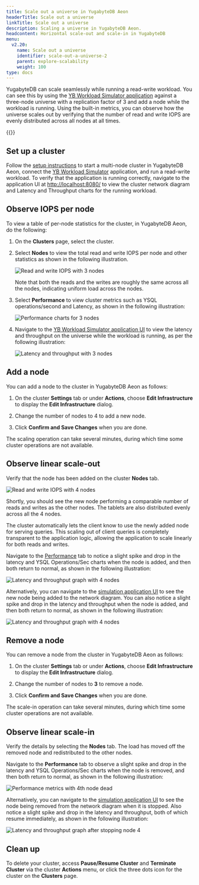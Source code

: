 ```yaml
---
title: Scale out a universe in YugabyteDB Aeon
headerTitle: Scale out a universe
linkTitle: Scale out a universe
description: Scaling a universe in YugabyteDB Aeon.
headcontent: Horizontal scale-out and scale-in in YugabyteDB
menu:
  v2.20:
    name: Scale out a universe
    identifier: scale-out-a-universe-2
    parent: explore-scalability
    weight: 100
type: docs
---
```


YugabyteDB can scale seamlessly while running a read-write workload. You can see this by using the [YB Workload Simulator application](https://github.com/YugabyteDB-Samples/yb-workload-simulator) against a three-node universe with a replication factor of 3 and add a node while the workload is running. Using the built-in metrics, you can observe how the universe scales out by verifying that the number of read and write IOPS are evenly distributed across all nodes at all times.

{{<product-tabs>}}

## Set up a cluster

Follow the [setup instructions](../../#set-up-yugabytedb-universe) to start a multi-node cluster in YugabyteDB Aeon, connect the [YB Workload Simulator](../../#set-up-yb-workload-simulator) application, and run a read-write workload. To verify that the application is running correctly, navigate to the application UI at <http://localhost:8080/> to view the cluster network diagram and Latency and Throughput charts for the running workload.

## Observe IOPS per node

To view a table of per-node statistics for the cluster, in YugabyteDB Aeon, do the following:

1. On the **Clusters** page, select the cluster.

1. Select **Nodes** to view the total read and write IOPS per node and other statistics as shown in the following illustration.

    ![Read and write IOPS with 3 nodes](/images/ce/transactions_cloud_observe1.png)

    Note that both the reads and the writes are roughly the same across all the nodes, indicating uniform load across the nodes.

1. Select **Performance** to view cluster metrics such as YSQL operations/second and Latency, as shown in the following illustration:

    ![Performance charts for 3 nodes](/images/ce/transactions_cloud_chart.png)

1. Navigate to the [YB Workload Simulator application UI](http://127.0.0.1:8080/) to view the latency and throughput on the universe while the workload is running, as per the following illustration:

    ![Latency and throughput with 3 nodes](/images/ce/simulation-graph-cloud.png)

## Add a node

You can add a node to the cluster in YugabyteDB Aeon as follows:

1. On the cluster **Settings** tab or under **Actions**, choose **Edit Infrastructure** to display the **Edit Infrastructure** dialog.

1. Change the number of nodes to 4 to add a new node.

1. Click **Confirm and Save Changes** when you are done.

The scaling operation can take several minutes, during which time some cluster operations are not available.

## Observe linear scale-out

Verify that the node has been added on the cluster **Nodes** tab.

![Read and write IOPS with 4 nodes](/images/ce/add-node-cloud.png)

Shortly, you should see the new node performing a comparable number of reads and writes as the other nodes. The tablets are also distributed evenly across all the 4 nodes.

The cluster automatically lets the client know to use the newly added node for serving queries. This scaling out of client queries is completely transparent to the application logic, allowing the application to scale linearly for both reads and writes.

Navigate to the [Performance](/preview/yugabyte-cloud/cloud-monitor/overview/) tab to notice a slight spike and drop in the latency and YSQL Operations/Sec charts when the node is added, and then both return to normal, as shown in the following illustration:

![Latency and throughput graph with 4 nodes](/images/ce/add-node-cloud-chart.png)

Alternatively, you can navigate to the [simulation application UI](http://127.0.0.1:8080/) to see the new node being added to the network diagram. You can also notice a slight spike and drop in the latency and throughput when the node is added, and then both return to normal, as shown in the following illustration:

![Latency and throughput graph with 4 nodes](/images/ce/add-node-graph-cloud.png)

## Remove a node

You can remove a node from the cluster in YugabyteDB Aeon as follows:

1. On the cluster **Settings** tab or under **Actions**, choose **Edit Infrastructure** to display the **Edit Infrastructure** dialog.

1. Change the number of nodes to **3** to remove a node.

1. Click **Confirm and Save Changes** when you are done.

The scale-in operation can take several minutes, during which time some cluster operations are not available.

## Observe linear scale-in

Verify the details by selecting the **Nodes** tab. The load has moved off the removed node and redistributed to the other nodes.

Navigate to the **Performance** tab to observe a slight spike and drop in the latency and YSQL Operations/Sec charts when the node is removed, and then both return to normal, as shown in the following illustration:

![Performance metrics with 4th node dead](/images/ce/stop-node-chart.png)

Alternatively, you can navigate to the [simulation application UI](http://127.0.0.1:8080/) to see the node being removed from the network diagram when it is stopped. Also notice a slight spike and drop in the latency and throughput, both of which resume immediately, as shown in the following illustration:

![Latency and throughput graph after stopping node 4](/images/ce/stop-node-graph-cloud.png)

## Clean up

To delete your cluster, access **Pause/Resume Cluster** and **Terminate Cluster** via the cluster **Actions** menu, or click the three dots icon for the cluster on the **Clusters** page.
